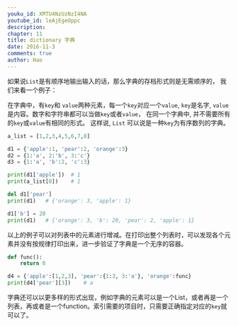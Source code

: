 ```yaml
---
youku_id: XMTU4NzUzNzI4NA
youtube_id: leAjEgeOppc
description: 
chapter: 11
title: dictionary 字典
date: 2016-11-3
comments: true
author: Hao
---
```



如果说`List`是有顺序地输出输入的话，那么字典的存档形式则是无需顺序的， 我们来看一个例子：

在字典中，有`key`和 `value`两种元素，每一个`key`对应一个`value`, `key`是名字, `value`是内容。数字和字符串都可以当做`key`或者`value`，
在同一个字典中, 并不需要所有的`key`或`value`有相同的形式。
这样说, `List` 可以说是一种`key`为有序数列的字典。

```python
a_list = [1,2,3,4,5,6,7,8]

d1 = {'apple':1, 'pear':2, 'orange':3}
d2 = {1:'a', 2:'b', 3:'c'}
d3 = {1:'a', 'b':2, 'c':3}

print(d1['apple'])  # 1
print(a_list[0])    # 1

del d1['pear']
print(d1)   # {'orange': 3, 'apple': 1}

d1['b'] = 20
print(d1)   # {'orange': 3, 'b': 20, 'pear': 2, 'apple': 1}
```

以上的例子可以对列表中的元素进行增减。在打印出整个列表时，可以发现各个元素并没有按规律打印出来，进一步验证了字典是一个无序的容器。

```python
def func():
    return 0

d4 = {'apple':[1,2,3], 'pear':{1:3, 3:'a'}, 'orange':func}
print(d4['pear'][3])    # a
```

字典还可以以更多样的形式出现，例如字典的元素可以是一个List，或者再是一个列表，再或者是一个function。索引需要的项目时，只需要正确指定对应的`key`就可以了。